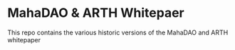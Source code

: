 # MahaDAO & ARTH Whitepaer

This repo contains the various historic versions of the MahaDAO and ARTH whitepaper
